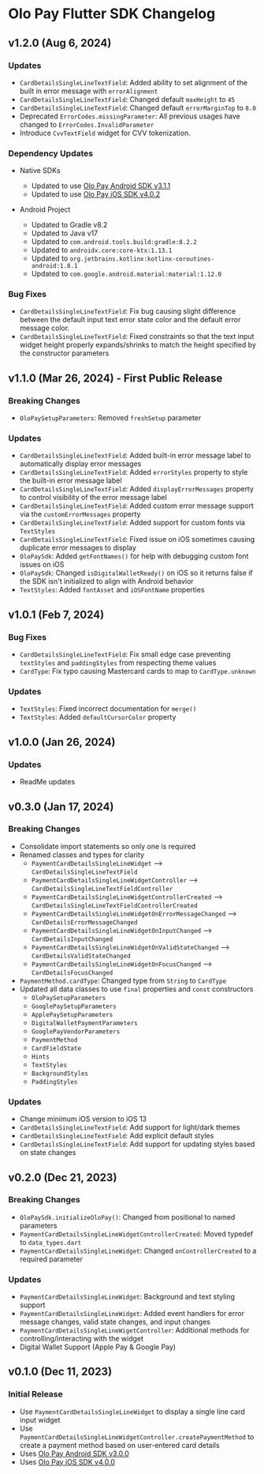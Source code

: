 # Olo Pay Flutter SDK Changelog

## v1.2.0 (Aug 6, 2024)

### Updates
- `CardDetailsSingleLineTextField`: Added ability to set alignment of the built in error message with `errorAlignment`
- `CardDetailsSingleLineTextField`: Changed default `maxHeight` to `45`
- `CardDetailsSingleLineTextField`: Changed default `errorMarginTop` to `8.0`
- Deprecated `ErrorCodes.missingParameter`: All previous usages have changed to `ErrorCodes.InvalidParameter`
- Introduce `CvvTextField` widget for CVV tokenization.

### Dependency Updates
- Native SDKs
    - Updated to use [Olo Pay Android SDK v3.1.1](https://github.com/ololabs/olo-pay-android-sdk-releases/releases/tag/3.1.1)
    - Updated to use [Olo Pay iOS SDK v4.0.2](https://github.com/ololabs/olo-pay-ios-sdk-releases/releases/tag/4.0.2)

- Android Project
    - Updated to Gradle v8.2
    - Updated to Java v17
    - Updated to `com.android.tools.build:gradle:8.2.2`
    - Updated to `androidx.core:core-ktx:1.13.1`
    - Updated to `org.jetbrains.kotlinx:kotlinx-coroutines-android:1.8.1`
    - Updated to `com.google.android.material:material:1.12.0`

### Bug Fixes
- `CardDetailsSingleLineTextField`: Fix bug causing slight difference between the default input text error state color and the default error message color.
- `CardDetailsSingleLineTextField`: Fixed constraints so that the text input widget height properly expands/shrinks to match the height specified by the constructor parameters

## v1.1.0 (Mar 26, 2024) - First Public Release

### Breaking Changes
- `OloPaySetupParameters`: Removed `freshSetup` parameter

### Updates
- `CardDetailsSingleLineTextField`: Added built-in error message label to automatically display error messages
- `CardDetailsSingleLineTextField`: Added `errorStyles` property to style the built-in error message label
- `CardDetailsSingleLineTextField`: Added `displayErrorMessages` property to control visibility of the error message label
- `CardDetailsSingleLineTextField`: Added custom error message support via the `customErrorMessages` property
- `CardDetailsSingleLineTextField`: Added support for custom fonts via `TextStyles`
- `CardDetailsSingleLineTextField`: Fixed issue on iOS sometimes causing duplicate error messages to display
- `OloPaySdk`: Added `getFontNames()` for help with debugging custom font issues on iOS
- `OloPaySdk`: Changed `isDigitalWalletReady()` on iOS so it returns false if the SDK isn't initialized to align with Android behavior
- `TextStyles`: Added `fontAsset` and `iOSFontName` properties

## v1.0.1 (Feb 7, 2024)

### Bug Fixes
- `CardDetailsSingleLineTextField`: Fix small edge case preventing `textStyles` and `paddingStyles` from respecting theme values
- `CardType`: Fix typo causing Mastercard cards to map to `CardType.unknown`

### Updates
- `TextStyles`: Fixed incorrect documentation for `merge()`
- `TextStyles`: Added `defaultCursorColor` property

## v1.0.0 (Jan 26, 2024)

### Updates
- ReadMe updates

## v0.3.0 (Jan 17, 2024)

### Breaking Changes
- Consolidate import statements so only one is required
- Renamed classes and types for clarity
    - `PaymentCardDetailsSingleLineWidget` --> `CardDetailsSingleLineTextField`
    - `PaymentCardDetailsSingleLineWidgetController` --> `CardDetailsSingleLineTextFieldController`
    - `PaymentCardDetailsSingleLineWidgetControllerCreated` --> `CardDetailsSingleLineTextFieldControllerCreated`
    - `PaymentCardDetailsSingleLineWidgetOnErrorMessageChanged` --> `CardDetailsErrorMessageChanged`
    - `PaymentCardDetailsSingleLineWidgetOnInputChanged` --> `CardDetailsInputChanged`
    - `PaymentCardDetailsSingleLineWidgetOnValidStateChanged` --> `CardDetailsValidStateChanged`
    - `PaymentCardDetailsSingleLineWidgetOnFocusChanged` --> `CardDetailsFocusChanged`
- `PaymentMethod.cardType`: Changed type from `String` to `CardType`
- Updated all data classes to use `final` properties and `const` constructors
    - `OloPaySetupParameters`
    - `GooglePaySetupParameters`
    - `ApplePaySetupParameters`
    - `DigitalWalletPaymentParameters`
    - `GooglePayVendorParameters`
    - `PaymentMethod`
    - `CardFieldState`
    - `Hints`
    - `TextStyles`
    - `BackgroundStyles`
    - `PaddingStyles`

### Updates
- Change minimum iOS version to iOS 13
- `CardDetailsSingleLineTextField`: Add support for light/dark themes
- `CardDetailsSingleLineTextField`: Add explicit default styles
- `CardDetailsSingleLineTextField`: Add support for updating styles based on state changes


## v0.2.0 (Dec 21, 2023)

### Breaking Changes
- `OloPaySdk.initializeOloPay()`: Changed from positional to named parameters
- `PaymentCardDetailsSingleLineWidgetControllerCreated`: Moved typedef to `data_types.dart`
- `PaymentCardDetailsSingleLineWidget`: Changed `onControllerCreated` to a required parameter

### Updates
- `PaymentCardDetailsSingleLineWidget`: Background and text styling support
- `PaymentCardDetailsSingleLineWidget`: Added event handlers for error message changes, valid state changes, and input changes
- `PaymentCardDetailsSingleLineWigetController`: Additional methods for controlling/interacting with the widget
- Digital Wallet Support (Apple Pay & Google Pay)


## v0.1.0 (Dec 11, 2023)

### Initial Release
- Use `PaymentCardDetailsSingleLineWidget` to display a single line card input widget 
- Use `PaymentCardDetailsSingleLineWidgetController.createPaymentMethod` to create a payment method based on user-entered card details
- Uses [Olo Pay Android SDK v3.0.0](https://github.com/ololabs/olo-pay-android-sdk-releases/releases/tag/v3.0.0-full)
- Uses [Olo Pay iOS SDK v4.0.0](https://github.com/ololabs/olo-pay-ios-sdk-releases/releases/tag/v4.0.0)